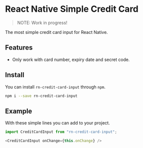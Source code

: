 # React Native Simple Credit Card

> NOTE: Work in progress!

The most simple credit card input for React Native.

## Features

* Only work with card number, expiry date and secret code.


## Install

You can install `rn-credit-card-input` through `npm`.

```bash
npm i --save rn-credit-card-input
```

## Example

With these simple lines you can add to your project.

```js
import CreditCardInput from "rn-credit-card-input";

<CreditCardInput onChange={this.onChange} />
```